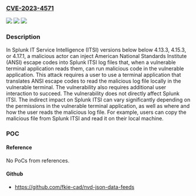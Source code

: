 ### [CVE-2023-4571](https://cve.mitre.org/cgi-bin/cvename.cgi?name=CVE-2023-4571)
![](https://img.shields.io/static/v1?label=Product&message=Splunk%20ITSI&color=blue)
![](https://img.shields.io/static/v1?label=Version&message=4.13%3C%204.13.3%20&color=brighgreen)
![](https://img.shields.io/static/v1?label=Vulnerability&message=The%20software%20does%20not%20neutralize%20or%20incorrectly%20neutralizes%20output%20that%20is%20written%20to%20logs.&color=brighgreen)

### Description

In Splunk IT Service Intelligence (ITSI) versions below below 4.13.3, 4.15.3, or 4.17.1, a malicious actor can inject American National Standards Institute (ANSI) escape codes into Splunk ITSI log files that, when a vulnerable terminal application reads them, can run malicious code in the vulnerable application. This attack requires a user to use a terminal application that translates ANSI escape codes to read the malicious log file locally in the vulnerable terminal. The vulnerability also requires additional user interaction to succeed. The vulnerability does not directly affect Splunk ITSI. The indirect impact on Splunk ITSI can vary significantly depending on the permissions in the vulnerable terminal application, as well as where and how the user reads the malicious log file. For example, users can copy the malicious file from Splunk ITSI and read it on their local machine.

### POC

#### Reference
No PoCs from references.

#### Github
- https://github.com/fkie-cad/nvd-json-data-feeds


